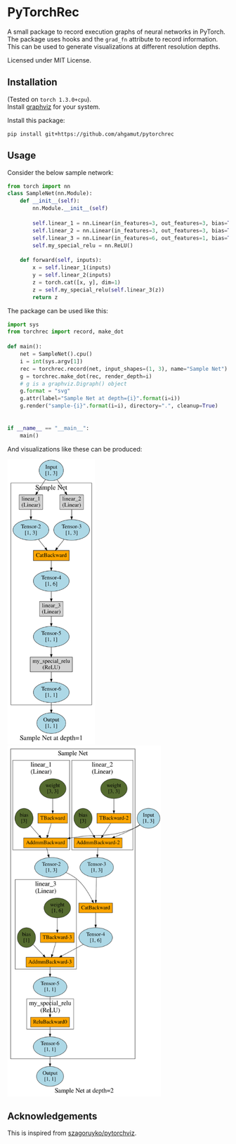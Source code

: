 PyTorchRec
==========

A small package to record execution graphs of neural networks in PyTorch.
The package uses hooks and the `grad_fn` attribute to record information.  
This can be used to generate visualizations at different resolution depths. 

Licensed under MIT License.

## Installation

(Tested on `torch 1.3.0+cpu`).  
Install [graphviz](https://graphviz.gitlab.io/) for your system.

Install this package:

```
pip install git+https://github.com/ahgamut/pytorchrec
```

## Usage

Consider the below sample network:

```python
from torch import nn
class SampleNet(nn.Module):
    def __init__(self):
        nn.Module.__init__(self)

        self.linear_1 = nn.Linear(in_features=3, out_features=3, bias=True)
        self.linear_2 = nn.Linear(in_features=3, out_features=3, bias=True)
        self.linear_3 = nn.Linear(in_features=6, out_features=1, bias=True)
        self.my_special_relu = nn.ReLU()

    def forward(self, inputs):
        x = self.linear_1(inputs)
        y = self.linear_2(inputs)
        z = torch.cat([x, y], dim=1)
        z = self.my_special_relu(self.linear_3(z))
        return z
```

The package can be used like this:

```python
import sys
from torchrec import record, make_dot

def main():
    net = SampleNet().cpu()
    i = int(sys.argv[1])
    rec = torchrec.record(net, input_shapes=(1, 3), name="Sample Net")
    g = torchrec.make_dot(rec, render_depth=i)
    # g is a graphviz.Digraph() object
    g.format = "svg"
    g.attr(label="Sample Net at depth={i}".format(i=i))
    g.render("sample-{i}".format(i=i), directory=".", cleanup=True)


if __name__ == "__main__":
    main()

```

And visualizations like these can be produced:

<img src="./examples/sample1-1.svg" width=200 height=650>


<img src="./examples/sample1-2.svg" width=350 height=800>


## Acknowledgements

This is inspired from [szagoruyko/pytorchviz](https://github.com/szagoruyko/pytorchviz).

